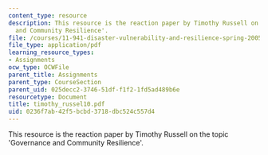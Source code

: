 ```yaml
---
content_type: resource
description: This resource is the reaction paper by Timothy Russell on the topic 'Governance
  and Community Resilience'.
file: /courses/11-941-disaster-vulnerability-and-resilience-spring-2005/0236f7ab42f5bcbd3718dbc524c557d4_timothy_russel10.pdf
file_type: application/pdf
learning_resource_types:
- Assignments
ocw_type: OCWFile
parent_title: Assignments
parent_type: CourseSection
parent_uid: 025decc2-3746-51df-f1f2-1fd5ad489b6e
resourcetype: Document
title: timothy_russel10.pdf
uid: 0236f7ab-42f5-bcbd-3718-dbc524c557d4
---
```

This resource is the reaction paper by Timothy Russell on the topic 'Governance and Community Resilience'.

